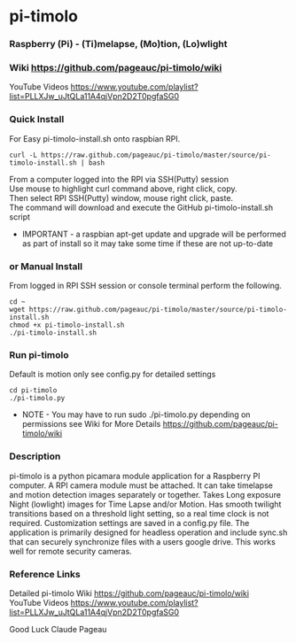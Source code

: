 # pi-timolo
### Raspberry (Pi) - (Ti)melapse, (Mo)tion, (Lo)wlight
### Wiki https://github.com/pageauc/pi-timolo/wiki     
YouTube Videos https://www.youtube.com/playlist?list=PLLXJw_uJtQLa11A4qjVpn2D2T0pgfaSG0
  
### Quick Install
For Easy pi-timolo-install.sh onto raspbian RPI. 

    curl -L https://raw.github.com/pageauc/pi-timolo/master/source/pi-timolo-install.sh | bash

From a computer logged into the RPI via SSH(Putty) session  
Use mouse to highlight curl command above, right click, copy.  
Then select RPI SSH(Putty) window, mouse right click, paste.   
The command will download and execute the GitHub pi-timolo-install.sh script   

* IMPORTANT - a raspbian apt-get update and upgrade will be performed as part of install
so it may take some time if these are not up-to-date       
    
### or Manual Install   
From logged in RPI SSH session or console terminal perform the following.

    cd ~
    wget https://raw.github.com/pageauc/pi-timolo/master/source/pi-timolo-install.sh
    chmod +x pi-timolo-install.sh
    ./pi-timolo-install.sh
    
### Run pi-timolo 
Default is motion only see config.py for detailed settings   
    
    cd pi-timolo
    ./pi-timolo.py

* NOTE - You may have to run sudo ./pi-timolo.py depending on permissions
see Wiki for More Details https://github.com/pageauc/pi-timolo/wiki        
    
### Description
pi-timolo is a python picamara module application for a Raspberry PI computer.
A RPI camera module must be attached. It can take timelapse and motion detection
images separately or together. Takes Long exposure Night (lowlight) images for
Time Lapse and/or Motion. Has smooth twilight transitions based on a threshold light
setting, so a real time clock is not required. Customization settings are saved in a config.py file.
The application is primarily designed for headless operation and include sync.sh that
can securely synchronize files with a users google drive.  This works well for remote security
cameras.  
 
### Reference Links  
Detailed pi-timolo Wiki https://github.com/pageauc/pi-timolo/wiki  
YouTube Videos https://www.youtube.com/playlist?list=PLLXJw_uJtQLa11A4qjVpn2D2T0pgfaSG0
 
Good Luck
Claude Pageau 
